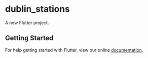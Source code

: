 # dublin_stations

A new Flutter project.

## Getting Started

For help getting started with Flutter, view our online
[documentation](http://flutter.io/).
